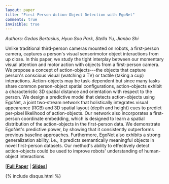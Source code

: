 ```yaml
---
layout: paper
title: "First-Person Action-Object Detection with EgoNet"
comments: true
invisible: true
---
```


<p class="text-left"><i>Authors: Gedas Bertasius, Hyun Soo Park, Stella Yu, Jianbo Shi</i></p>

Unlike traditional third-person cameras mounted on robots, a first-person camera, captures a person's visual sensorimotor object interactions from up close. In this paper, we study the tight interplay between our momentary visual attention and motor action with objects from a first-person camera. We propose a concept of action-objects---the objects that capture person's conscious visual (watching a TV) or tactile (taking a cup) interactions. Action-objects may be task-dependent but since many tasks share common person-object spatial configurations, action-objects exhibit a characteristic 3D spatial distance and orientation with respect to the person.   We design a predictive model that detects action-objects using EgoNet, a joint two-stream network that holistically integrates visual appearance (RGB) and 3D spatial layout (depth and height) cues to predict per-pixel likelihood of action-objects. Our network also incorporates a first-person coordinate embedding, which is designed to learn a spatial distribution of the action-objects in the first-person data. We demonstrate EgoNet's predictive power, by showing that it consistently outperforms previous baseline approaches. Furthermore, EgoNet also exhibits a strong generalization ability, i.e., it predicts semantically meaningful objects in novel first-person datasets. Our method's ability to effectively detect action-objects could be used to improve robots' understanding of human-object interactions.

[<b><a href="/static/papers/33.pdf">Full Paper</a></b> \| <b><a href="/static/slides/33.mp4">Slides</a></b>]

{% include disqus.html %}